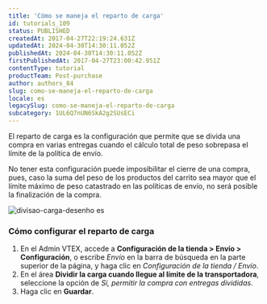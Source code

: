 ```yaml
---
title: 'Cómo se maneja el reparto de carga'
id: tutorials_109
status: PUBLISHED
createdAt: 2017-04-27T22:19:24.631Z
updatedAt: 2024-04-30T14:30:11.052Z
publishedAt: 2024-04-30T14:30:11.052Z
firstPublishedAt: 2017-04-27T23:00:42.951Z
contentType: tutorial
productTeam: Post-purchase
author: authors_84
slug: como-se-maneja-el-reparto-de-carga
locale: es
legacySlug: como-se-maneja-el-reparto-de-carga
subcategory: 1UL6Q7nUN6SkA2g2SUsECi
---
```


El reparto de carga es la configuración que permite que se divida una compra en varias entregas cuando el cálculo total de peso sobrepasa el límite de la política de envío.

No tener esta configuración puede imposibilitar el cierre de una compra, pues, caso la suma del peso de los productos del carrito sea mayor que el límite máximo de peso catastrado en las políticas de envío, no será posible la finalización de la compra.

![divisao-carga-desenho es](//images.ctfassets.net/alneenqid6w5/13LOZvGLCCIm8YKSg2oeiI/186189daff4771ee6368096b8d267394/divisao-carga_es.png)

### Cómo configurar el reparto de carga

1. En el Admin VTEX, accede a **Configuración de la tienda > Envío > Configuración**, o escribe *Envío* en la barra de búsqueda en la parte superior de la página, y haga clic en *Configuración de la tienda / Envío*.      
2. En el área **Dividir la carga cuando llegue al límite de la transportadora**, seleccione la opción de *Sí, permitir la compra con entregas divididas*. 
3. Haga clic en **Guardar**.  

